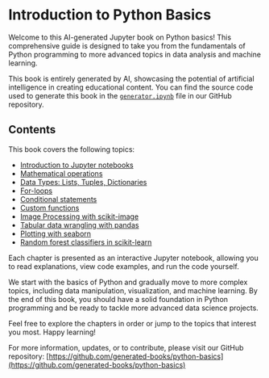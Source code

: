 # Introduction to Python Basics

Welcome to this AI-generated Jupyter book on Python basics! This comprehensive guide is designed to take you from the fundamentals of Python programming to more advanced topics in data analysis and machine learning.

This book is entirely generated by AI, showcasing the potential of artificial intelligence in creating educational content. You can find the source code used to generate this book in the [`generator.ipynb`](https://github.com/generated-books/python-basics/blob/main/generator.ipynb) file in our GitHub repository.

## Contents

This book covers the following topics:

* [Introduction to Jupyter notebooks](01_introduction_to_jupyter_notebooks.ipynb)
* [Mathematical operations](02_mathematical_operations.ipynb)
* [Data Types: Lists, Tuples, Dictionaries](03_data_types_lists_tuples_dictionaries.ipynb)
* [For-loops](04_for_loops.ipynb)
* [Conditional statements](05_conditional_statements.ipynb)
* [Custom functions](06_custom_functions.ipynb)
* [Image Processing with scikit-image](07_image_processing_with_scikit_image.ipynb)
* [Tabular data wrangling with pandas](08_tabular_data_wrangling_with_pandas.ipynb)
* [Plotting with seaborn](09_plotting_with_seaborn.ipynb)
* [Random forest classifiers in scikit-learn](10_random_forest_classifiers_scikit_learn.ipynb)

Each chapter is presented as an interactive Jupyter notebook, allowing you to read explanations, view code examples, and run the code yourself.

We start with the basics of Python and gradually move to more complex topics, including data manipulation, visualization, and machine learning. By the end of this book, you should have a solid foundation in Python programming and be ready to tackle more advanced data science projects.

Feel free to explore the chapters in order or jump to the topics that interest you most. Happy learning!

For more information, updates, or to contribute, please visit our GitHub repository: [https://github.com/generated-books/python-basics](https://github.com/generated-books/python-basics)